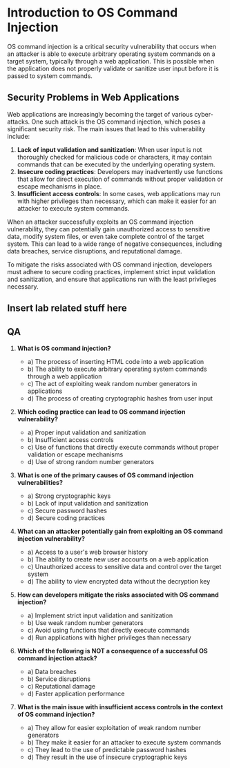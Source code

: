 # Introduction to OS Command Injection

OS command injection is a critical security vulnerability that occurs when an attacker is able to execute arbitrary operating system commands on a target system, typically through a web application. This is possible when the application does not properly validate or sanitize user input before it is passed to system commands.

## Security Problems in Web Applications

Web applications are increasingly becoming the target of various cyber-attacks. One such attack is the OS command injection, which poses a significant security risk. The main issues that lead to this vulnerability include:

1. **Lack of input validation and sanitization**: When user input is not thoroughly checked for malicious code or characters, it may contain commands that can be executed by the underlying operating system.
2. **Insecure coding practices**: Developers may inadvertently use functions that allow for direct execution of commands without proper validation or escape mechanisms in place.
3. **Insufficient access controls**: In some cases, web applications may run with higher privileges than necessary, which can make it easier for an attacker to execute system commands.

When an attacker successfully exploits an OS command injection vulnerability, they can potentially gain unauthorized access to sensitive data, modify system files, or even take complete control of the target system. This can lead to a wide range of negative consequences, including data breaches, service disruptions, and reputational damage.

To mitigate the risks associated with OS command injection, developers must adhere to secure coding practices, implement strict input validation and sanitization, and ensure that applications run with the least privileges necessary.

## Insert lab related stuff here

## QA

1. **What is OS command injection?**

   - a) The process of inserting HTML code into a web application
   - b) The ability to execute arbitrary operating system commands through a web application
   - c) The act of exploiting weak random number generators in applications
   - d) The process of creating cryptographic hashes from user input

2. **Which coding practice can lead to OS command injection vulnerability?**
   - a) Proper input validation and sanitization
   - b) Insufficient access controls
   - c) Use of functions that directly execute commands without proper validation or escape mechanisms
   - d) Use of strong random number generators

3. **What is one of the primary causes of OS command injection vulnerabilities?**
   - a) Strong cryptographic keys
   - b) Lack of input validation and sanitization
   - c) Secure password hashes
   - d) Secure coding practices

4. **What can an attacker potentially gain from exploiting an OS command injection vulnerability?**
   - a) Access to a user's web browser history
   - b) The ability to create new user accounts on a web application
   - c) Unauthorized access to sensitive data and control over the target system
   - d) The ability to view encrypted data without the decryption key

5. **How can developers mitigate the risks associated with OS command injection?**
   - a) Implement strict input validation and sanitization
   - b) Use weak random number generators
   - c) Avoid using functions that directly execute commands
   - d) Run applications with higher privileges than necessary

6. **Which of the following is NOT a consequence of a successful OS command injection attack?**
   - a) Data breaches
   - b) Service disruptions
   - c) Reputational damage
   - d) Faster application performance

7. **What is the main issue with insufficient access controls in the context of OS command injection?**
   - a) They allow for easier exploitation of weak random number generators
   - b) They make it easier for an attacker to execute system commands
   - c) They lead to the use of predictable password hashes
   - d) They result in the use of insecure cryptographic keys
